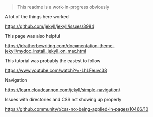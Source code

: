 > This readme is a work-in-progress obviously

A lot of the things here worked

https://github.com/jekyll/jekyll/issues/3984

This page was also helpful

https://idratherbewriting.com/documentation-theme-jekyll/mydoc_install_jekyll_on_mac.html

This tutorial was probably the easiest to follow

https://www.youtube.com/watch?v=-LhLFeuvc38

Navigation

https://learn.cloudcannon.com/jekyll/simple-navigation/

Issues with directories and CSS not showing up properly

https://github.community/t/css-not-being-applied-in-pages/10466/10
